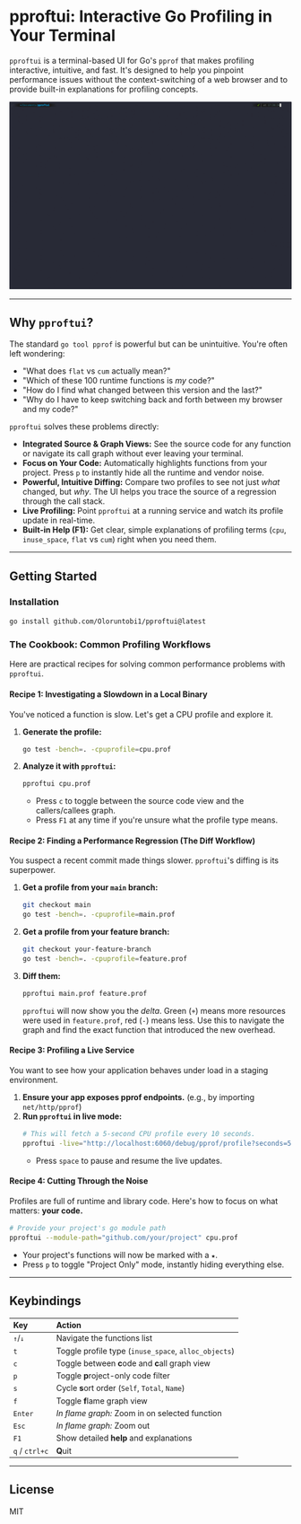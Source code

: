 # pproftui: Interactive Go Profiling in Your Terminal

`pproftui` is a terminal-based UI for Go's `pprof` that makes profiling interactive, intuitive, and fast. It's designed to help you pinpoint performance issues without the context-switching of a web browser and to provide built-in explanations for profiling concepts.

![Demo](https://raw.githubusercontent.com/Oloruntobi1/pproftui/main/./demo.gif)

---

## Why `pproftui`?

The standard `go tool pprof` is powerful but can be unintuitive. You're often left wondering:
*   "What does `flat` vs `cum` actually mean?"
*   "Which of these 100 runtime functions is *my* code?"
*   "How do I find what changed between this version and the last?"
*   "Why do I have to keep switching back and forth between my browser and my code?"

`pproftui` solves these problems directly:
*   **Integrated Source & Graph Views:** See the source code for any function or navigate its call graph without ever leaving your terminal.
*   **Focus on Your Code:** Automatically highlights functions from your project. Press `p` to instantly hide all the runtime and vendor noise.
*   **Powerful, Intuitive Diffing:** Compare two profiles to see not just *what* changed, but *why*. The UI helps you trace the source of a regression through the call stack.
*   **Live Profiling:** Point `pproftui` at a running service and watch its profile update in real-time.
*   **Built-in Help (F1):** Get clear, simple explanations of profiling terms (`cpu`, `inuse_space`, `flat` vs `cum`) right when you need them.

---

## Getting Started

### Installation
```sh
go install github.com/Oloruntobi1/pproftui@latest
```

### The Cookbook: Common Profiling Workflows

Here are practical recipes for solving common performance problems with `pproftui`.

#### Recipe 1: Investigating a Slowdown in a Local Binary
You've noticed a function is slow. Let's get a CPU profile and explore it.

1.  **Generate the profile:**
    ```sh
    go test -bench=. -cpuprofile=cpu.prof
    ```

2.  **Analyze it with `pproftui`:**
    ```sh
    pproftui cpu.prof
    ```
    *   Press `c` to toggle between the source code view and the callers/callees graph.
    *   Press `F1` at any time if you're unsure what the profile type means.

#### Recipe 2: Finding a Performance Regression (The Diff Workflow)
You suspect a recent commit made things slower. `pproftui`'s diffing is its superpower.

1.  **Get a profile from your `main` branch:**
    ```sh
    git checkout main
    go test -bench=. -cpuprofile=main.prof
    ```

2.  **Get a profile from your feature branch:**
    ```sh
    git checkout your-feature-branch
    go test -bench=. -cpuprofile=feature.prof
    ```

3.  **Diff them:**
    ```sh
    pproftui main.prof feature.prof
    ```
    `pproftui` will now show you the *delta*. Green (`+`) means more resources were used in `feature.prof`, red (`-`) means less. Use this to navigate the graph and find the exact function that introduced the new overhead.

#### Recipe 3: Profiling a Live Service
You want to see how your application behaves under load in a staging environment.

1.  **Ensure your app exposes pprof endpoints.** (e.g., by importing `net/http/pprof`)
2.  **Run `pproftui` in live mode:**
    ```sh
    # This will fetch a 5-second CPU profile every 10 seconds.
    pproftui -live="http://localhost:6060/debug/pprof/profile?seconds=5" -refresh=10s
    ```
    *   Press `space` to pause and resume the live updates.

#### Recipe 4: Cutting Through the Noise
Profiles are full of runtime and library code. Here's how to focus on what matters: **your code.**

```sh
# Provide your project's go module path
pproftui --module-path="github.com/your/project" cpu.prof
```
*   Your project's functions will now be marked with a `★`.
*   Press `p` to toggle "Project Only" mode, instantly hiding everything else.

---

## Keybindings

| Key         | Action                                                |
| :---------- | :---------------------------------------------------- |
| `↑`/`↓`     | Navigate the functions list                           |
| `t`         | Toggle profile type (`inuse_space`, `alloc_objects`)  |
| `c`         | Toggle between **c**ode and **c**all graph view       |
| `p`         | Toggle **p**roject-only code filter                   |
| `s`         | Cycle **s**ort order (`Self`, `Total`, `Name`)        |
| `f`         | Toggle **f**lame graph view                           |
| `Enter`     | *In flame graph:* Zoom in on selected function        |
| `Esc`       | *In flame graph:* Zoom out                            |
| `F1`        | Show detailed **help** and explanations               |
| `q` / `ctrl+c`| **Q**uit                                            |


---

## License

MIT